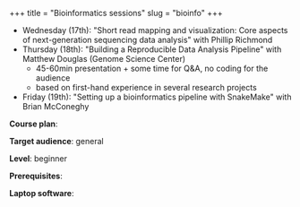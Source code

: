 +++
title = "Bioinformatics sessions"
slug = "bioinfo"
+++

- Wednesday (17th): "Short read mapping and visualization: Core aspects of next-generation sequencing data
  analysis" with Phillip Richmond
- Thursday (18th): "Building a Reproducible Data Analysis Pipeline" with Matthew Douglas (Genome Science Center)
  - 45-60min presentation + some time for Q&A, no coding for the audience
  - based on first-hand experience in several research projects
- Friday (19th): "Setting up a bioinformatics pipeline with SnakeMake" with Brian McConeghy

**Course plan**:

**Target audience**: general

**Level**: beginner

**Prerequisites**: 

**Laptop software**:
